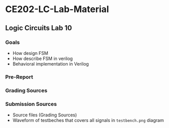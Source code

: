 # CE202-LC-Lab-Material

## Logic Circuits Lab 10

### Goals

- How design FSM 
- How describe FSM in verilog
- Behavioral implementation in Verilog

### Pre-Report


### Grading Sources


### Submission Sources
* Source files (Grading Sources)
* Waveform of testbeches that covers all signals in `testbench.png` diagram
